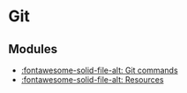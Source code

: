Git
===

Modules
---
- [:fontawesome-solid-file-alt: Git commands](git-commands.md)
- [:fontawesome-solid-file-alt: Resources](resources.md)
